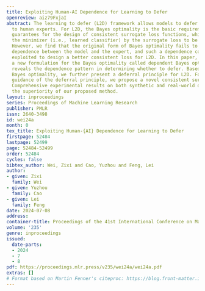 ```yaml
---
title: Exploiting Human-AI Dependence for Learning to Defer
openreview: aiz79FxjaI
abstract: The learning to defer (L2D) framework allows models to defer their decisions
  to human experts. For L2D, the Bayes optimality is the basic requirement of theoretical
  guarantees for the design of consistent surrogate loss functions, which requires
  the minimizer (i.e., learned classifier) by the surrogate loss to be the Bayes optimality.
  However, we find that the original form of Bayes optimality fails to consider the
  dependence between the model and the expert, and such a dependence could be further
  exploited to design a better consistent loss for L2D. In this paper, we provide
  a new formulation for the Bayes optimality called dependent Bayes optimality, which
  reveals the dependence pattern in determining whether to defer. Based on the dependent
  Bayes optimality, we further present a deferral principle for L2D. Following the
  guidance of the deferral principle, we propose a novel consistent surrogate loss.
  Comprehensive experimental results on both synthetic and real-world datasets demonstrate
  the superiority of our proposed method.
layout: inproceedings
series: Proceedings of Machine Learning Research
publisher: PMLR
issn: 2640-3498
id: wei24a
month: 0
tex_title: Exploiting Human-{AI} Dependence for Learning to Defer
firstpage: 52484
lastpage: 52499
page: 52484-52499
order: 52484
cycles: false
bibtex_author: Wei, Zixi and Cao, Yuzhou and Feng, Lei
author:
- given: Zixi
  family: Wei
- given: Yuzhou
  family: Cao
- given: Lei
  family: Feng
date: 2024-07-08
address:
container-title: Proceedings of the 41st International Conference on Machine Learning
volume: '235'
genre: inproceedings
issued:
  date-parts:
  - 2024
  - 7
  - 8
pdf: https://proceedings.mlr.press/v235/wei24a/wei24a.pdf
extras: []
# Format based on Martin Fenner's citeproc: https://blog.front-matter.io/posts/citeproc-yaml-for-bibliographies/
---
```

